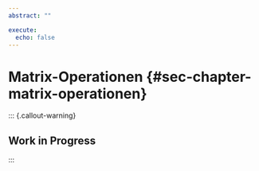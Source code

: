 ```yaml
---
abstract: ""

execute: 
  echo: false
---
```


# Matrix-Operationen {#sec-chapter-matrix-operationen}

::: {.callout-warning}
## Work in Progress
:::
